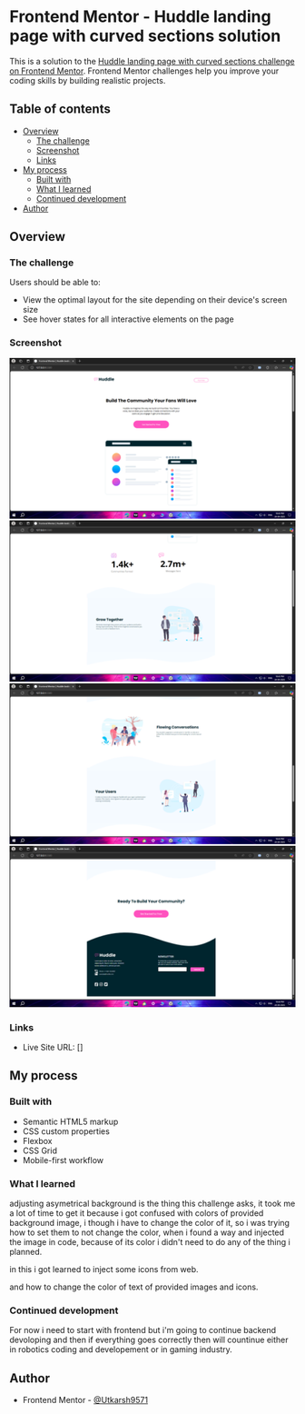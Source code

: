 # Frontend Mentor - Huddle landing page with curved sections solution

This is a solution to the [Huddle landing page with curved sections challenge on Frontend Mentor](https://www.frontendmentor.io/challenges/huddle-landing-page-with-curved-sections-5ca5ecd01e82137ec91a50f2). Frontend Mentor challenges help you improve your coding skills by building realistic projects. 

## Table of contents

- [Overview](#overview)
  - [The challenge](#the-challenge)
  - [Screenshot](#screenshot)
  - [Links](#links)
- [My process](#my-process)
  - [Built with](#built-with)
  - [What I learned](#what-i-learned)
  - [Continued development](#continued-development)
- [Author](#author)

## Overview

### The challenge

Users should be able to:

- View the optimal layout for the site depending on their device's screen size
- See hover states for all interactive elements on the page

### Screenshot

![](./images/Screenshot%20(339).png)
![](./images/Screenshot%20(340).png)
![](./images/Screenshot%20(341).png)
![](./images/Screenshot%20(342).png)

### Links

- Live Site URL: []

## My process

### Built with

- Semantic HTML5 markup
- CSS custom properties
- Flexbox
- CSS Grid
- Mobile-first workflow

### What I learned

adjusting asymetrical background is the thing this challenge asks, it took me a lot of time to get it because i got confused with colors of provided background image, i though i have to change the color of it, so i was trying how to set them to not change the color, when i found a way and injected the image in code, because of its color i didn't need to do any of the thing i planned.

in this i got learned to inject some icons from web.

and how to change the color of text of provided images and icons.

### Continued development

For now i need to start with frontend but i'm going to continue backend devoloping and then if everything goes correctly then will countinue either in robotics coding and developement or in gaming industry. 

## Author

- Frontend Mentor - [@Utkarsh9571](https://www.frontendmentor.io/profile/Utkarsh9571)